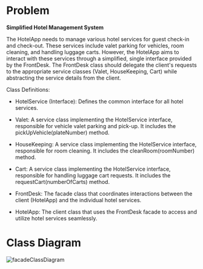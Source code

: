 # Problem

**Simplified Hotel Management System**

The HotelApp needs to manage various hotel services for guest check-in and check-out. These services include valet parking for vehicles, room cleaning, and handling luggage carts. However, the HotelApp aims to interact with these services through a simplified, single interface provided by the FrontDesk. The FrontDesk class should delegate the client's requests to the appropriate service classes (Valet, HouseKeeping, Cart) while abstracting the service details from the client.

Class Definitions:

- HotelService (Interface): Defines the common interface for all hotel services.

- Valet: A service class implementing the HotelService interface, responsible for vehicle valet parking and pick-up. It includes the pickUpVehicle(plateNumber) method.

- HouseKeeping: A service class implementing the HotelService interface, responsible for room cleaning. It includes the cleanRoom(roomNumber) method.

- Cart: A service class implementing the HotelService interface, responsible for handling luggage cart requests. It includes the requestCart(numberOfCarts) method.

- FrontDesk: The facade class that coordinates interactions between the client (HotelApp) and the individual hotel services.

- HotelApp: The client class that uses the FrontDesk facade to access and utilize hotel services seamlessly.

# Class Diagram

![facadeClassDiagram](https://github.com/JEAtole/Design-Patterns/assets/126703958/4d4e54de-3da6-4ae8-9b34-3a2ce466d62b)

